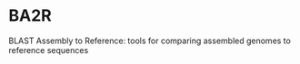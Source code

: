 BA2R
====

BLAST Assembly to Reference: tools for comparing assembled genomes to reference sequences
